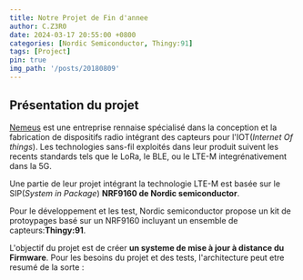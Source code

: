 ```yaml
---
title: Notre Projet de Fin d'annee
author: C.Z3R0
date: 2024-03-17 20:55:00 +0800
categories: [Nordic Semiconductor, Thingy:91]
tags: [Project]
pin: true
img_path: '/posts/20180809'
---
```


## Présentation du projet

[Nemeus](https://www.nemeus.fr) est une entreprise rennaise spécialisé dans la conception et la fabrication de dispositifs radio intégrant des capteurs pour l'IOT(*Internet Of things*).
Les technologies sans-fil exploités dans leur produit suivent les recents standards tels que le LoRa, le BLE, ou le LTE-M integrénativement dans la 5G.

Une partie de leur projet intégrant la technologie LTE-M est basée sur le SIP(*System in Package*) **NRF9160 de Nordic semiconductor**.

Pour le développement et les test, Nordic semiconductor propose un kit de protoypages basé sur un NRF9160 incluyant un ensemble de capteurs:**Thingy:91**.

L'objectif du projet est de créer **un systeme de mise à jour à distance du Firmware**.
Pour les besoins du projet et des tests, l'architecture peut etre resumé de la sorte :




